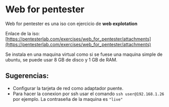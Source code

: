# Web for pentester

Web for pentester es una iso con ejercicio de **web explotation**

Enlace de la iso: [https://pentesterlab.com/exercises/web_for_pentester/attachments](https://pentesterlab.com/exercises/web_for_pentester/attachments)

Se instala en una maquina virtual como si se fuese una maquina simple de ubuntu, se puede usar 8 GB de disco y 1 GB de RAM.

## Sugerencias:
* Configurar la tarjeta de red como adaptador puente.
* Para hacer la conexion por ssh usar el comando `ssh user@192.168.1.26` por ejemplo. La contraseña de la maquina es `"live"`
